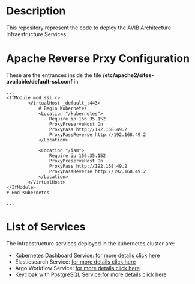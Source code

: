 # Description

This repository represent the code to deploy the AVIB Architecture Infraestructure Services

# Apache Reverse Prxy Configuration

These are the entrances inside the file **/etc/apache2/sites-available/default-ssl.conf** in

```
...
<IfModule mod_ssl.c>
        <VirtualHost _default_:443>
            # Begin Kubernetes
            <Location "/kubernetes">                        
                Require ip 156.35.152
                ProxyPreserveHost On                    
                ProxyPass http://192.168.49.2
                ProxyPassReverse http://192.168.49.2
            </Location>

            <Location "/iam">
                Require ip 156.35.152
                ProxyPreserveHost On
                ProxyPass http://192.168.49.2
                ProxyPassReverse http://192.168.49.2
            </Location>
        </VirtualHost>
</IfModule>            
# End Kubernetes

...

```

# List of Services

The infraestructure services deployed in the kubernetes cluster are:

- Kubernetes Dashboard Service: [for more details click here](https://dev.azure.com/gsdpi/avib/_wiki/wikis/avib.wiki/29/Kubernetes-Dashboard-Kubernetes-Resources-Visual-Manager)
- Elasticsearch Service: [for more details click here](https://dev.azure.com/gsdpi/avib/_wiki/wikis/avib.wiki/23/Elasticsearch-Configuration-and-Deploy-in-Minikube)
- Argo Workflow Service: [for more details click here](https://dev.azure.com/gsdpi/avib/_wiki/wikis/avib.wiki/25/Argo-Workflows-Service)
- Keycloak with PostgreSQL Service:[for more details click here](https://dev.azure.com/gsdpi/avib/_wiki/wikis/avib.wiki/37/Keycloak-Service)
